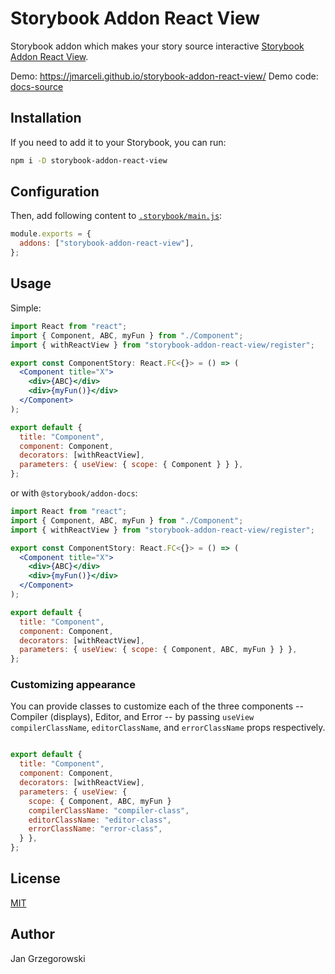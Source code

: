 # Storybook Addon React View

Storybook addon which makes your story source interactive [Storybook Addon React View](https://github.com/jmarceli/storybook-addon-react-view).

Demo: https://jmarceli.github.io/storybook-addon-react-view/
Demo code: [docs-source](./docs-source)

## Installation

If you need to add it to your Storybook, you can run:

```sh
npm i -D storybook-addon-react-view
```

## Configuration

Then, add following content to [`.storybook/main.js`](https://storybook.js.org/docs/react/configure/overview#configure-your-storybook-project):

```js
module.exports = {
  addons: ["storybook-addon-react-view"],
};
```

## Usage

Simple:

```jsx
import React from "react";
import { Component, ABC, myFun } from "./Component";
import { withReactView } from "storybook-addon-react-view/register";

export const ComponentStory: React.FC<{}> = () => (
  <Component title="X">
    <div>{ABC}</div>
    <div>{myFun()}</div>
  </Component>
);

export default {
  title: "Component",
  component: Component,
  decorators: [withReactView],
  parameters: { useView: { scope: { Component } } },
};
```

or with `@storybook/addon-docs`:

```jsx
import React from "react";
import { Component, ABC, myFun } from "./Component";
import { withReactView } from "storybook-addon-react-view/register";

export const ComponentStory: React.FC<{}> = () => (
  <Component title="X">
    <div>{ABC}</div>
    <div>{myFun()}</div>
  </Component>
);

export default {
  title: "Component",
  component: Component,
  decorators: [withReactView],
  parameters: { useView: { scope: { Component, ABC, myFun } } },
};
```

### Customizing appearance

You can provide classes to customize each of the three components -- Compiler (displays), Editor, and Error -- by passing `useView` `compilerClassName`, `editorClassName`, and `errorClassName` props respectively.

```jsx

export default {
  title: "Component",
  component: Component,
  decorators: [withReactView],
  parameters: { useView: { 
    scope: { Component, ABC, myFun }
    compilerClassName: "compiler-class",
    editorClassName: "editor-class",
    errorClassName: "error-class",
  } },
};
```

## License

[MIT](./LICENSE)

## Author

Jan Grzegorowski
